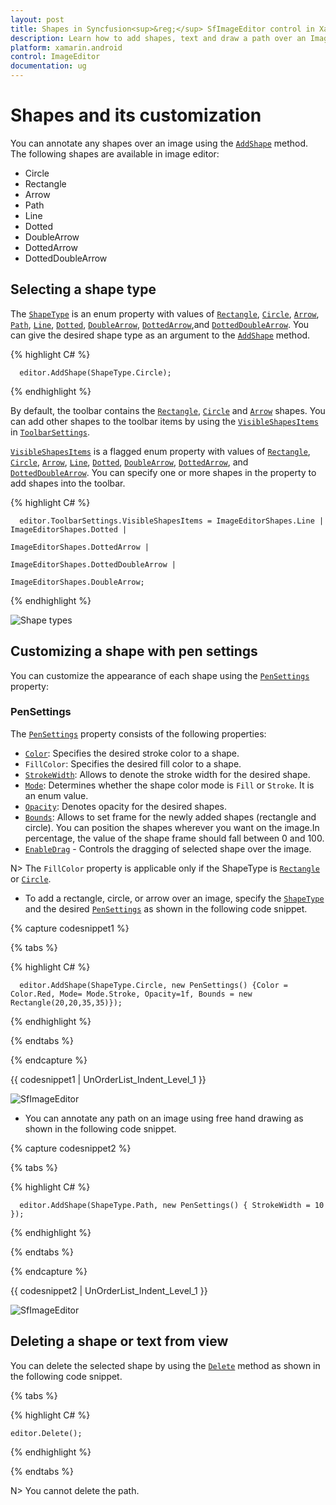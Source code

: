 ```yaml
---
layout: post
title: Shapes in Syncfusion<sup>&reg;</sup> SfImageEditor control in Xamarin.Android
description: Learn how to add shapes, text and draw a path over an Image in Syncfusion<sup>&reg;</sup> ImageEditor for Xamarin.Android
platform: xamarin.android
control: ImageEditor
documentation: ug
---
```


# Shapes and its customization

You can annotate any shapes over an image using the [`AddShape`](https://help.syncfusion.com/cr/xamarin-android/Syncfusion.SfImageEditor.Android.SfImageEditor.html#Syncfusion_SfImageEditor_Android_SfImageEditor_AddShape_Syncfusion_SfImageEditor_Android_ShapeType_Syncfusion_SfImageEditor_Android_PenSettings_) method. The following shapes are available in image editor:

* Circle
* Rectangle
* Arrow
* Path
* Line
* Dotted
* DoubleArrow
* DottedArrow
* DottedDoubleArrow

## Selecting a shape type

The [`ShapeType`](https://help.syncfusion.com/cr/xamarin-android/Syncfusion.SfImageEditor.Android.ShapeType.html) is an enum property with values of [`Rectangle`](https://help.syncfusion.com/cr/xamarin-android/Syncfusion.SfImageEditor.Android.ShapeType.html#Syncfusion_SfImageEditor_Android_ShapeType_Rectangle), [`Circle`](https://help.syncfusion.com/cr/xamarin-android/Syncfusion.SfImageEditor.Android.ShapeType.html#Syncfusion_SfImageEditor_Android_ShapeType_Circle), [`Arrow`](https://help.syncfusion.com/cr/xamarin-android/Syncfusion.SfImageEditor.Android.ShapeType.html#Syncfusion_SfImageEditor_Android_ShapeType_Arrow), [`Path`](https://help.syncfusion.com/cr/xamarin-android/Syncfusion.SfImageEditor.Android.ShapeType.html#Syncfusion_SfImageEditor_Android_ShapeType_Path), [`Line`](https://help.syncfusion.com/cr/xamarin-android/Syncfusion.SfImageEditor.Android.ShapeType.html#Syncfusion_SfImageEditor_Android_ShapeType_Line), [`Dotted`](https://help.syncfusion.com/cr/xamarin-android/Syncfusion.SfImageEditor.Android.ShapeType.html#Syncfusion_SfImageEditor_Android_ShapeType_Dotted), [`DoubleArrow`](https://help.syncfusion.com/cr/xamarin-android/Syncfusion.SfImageEditor.Android.ShapeType.html#Syncfusion_SfImageEditor_Android_ShapeType_DoubleArrow), [`DottedArrow`](https://help.syncfusion.com/cr/xamarin-android/Syncfusion.SfImageEditor.Android.ShapeType.html#Syncfusion_SfImageEditor_Android_ShapeType_DottedArrow),and [`DottedDoubleArrow`](https://help.syncfusion.com/cr/xamarin-android/Syncfusion.SfImageEditor.Android.ShapeType.html#Syncfusion_SfImageEditor_Android_ShapeType_DottedDoubleArrow). You can give the desired shape type as an argument to the [`AddShape`](https://help.syncfusion.com/cr/xamarin-android/Syncfusion.SfImageEditor.Android.SfImageEditor.html#Syncfusion_SfImageEditor_Android_SfImageEditor_AddShape_Syncfusion_SfImageEditor_Android_ShapeType_Syncfusion_SfImageEditor_Android_PenSettings_) method.

{% highlight C# %}

      editor.AddShape(ShapeType.Circle);

{% endhighlight %}

By default, the toolbar contains the [`Rectangle`](https://help.syncfusion.com/cr/xamarin-android/Syncfusion.SfImageEditor.Android.ImageEditorShapes.html#Syncfusion_SfImageEditor_Android_ImageEditorShapes_Rectangle), [`Circle`](https://help.syncfusion.com/cr/xamarin-android/Syncfusion.SfImageEditor.Android.ImageEditorShapes.html#Syncfusion_SfImageEditor_Android_ImageEditorShapes_Circle) and [`Arrow`](https://help.syncfusion.com/cr/xamarin-android/Syncfusion.SfImageEditor.Android.ImageEditorShapes.html#Syncfusion_SfImageEditor_Android_ImageEditorShapes_Arrow) shapes. You can add other shapes to the toolbar items by using the [`VisibleShapesItems`](https://help.syncfusion.com/cr/xamarin-android/Syncfusion.SfImageEditor.Android.ToolbarSettings.html#Syncfusion_SfImageEditor_Android_ToolbarSettings_VisibleShapesItems) in [`ToolbarSettings`](https://help.syncfusion.com/cr/xamarin-android/Syncfusion.SfImageEditor.Android.SfImageEditor.html#Syncfusion_SfImageEditor_Android_SfImageEditor_ToolbarSettings).

[`VisibleShapesItems`](https://help.syncfusion.com/cr/xamarin-android/Syncfusion.SfImageEditor.Android.ToolbarSettings.html#Syncfusion_SfImageEditor_Android_ToolbarSettings_VisibleShapesItems) is a flagged enum property with values of [`Rectangle`](https://help.syncfusion.com/cr/xamarin-android/Syncfusion.SfImageEditor.Android.ImageEditorShapes.html#Syncfusion_SfImageEditor_Android_ImageEditorShapes_Rectangle), [`Circle`](https://help.syncfusion.com/cr/xamarin-android/Syncfusion.SfImageEditor.Android.ImageEditorShapes.html#Syncfusion_SfImageEditor_Android_ImageEditorShapes_Circle), [`Arrow`](https://help.syncfusion.com/cr/xamarin-android/Syncfusion.SfImageEditor.Android.ImageEditorShapes.html#Syncfusion_SfImageEditor_Android_ImageEditorShapes_Arrow), [`Line`](https://help.syncfusion.com/cr/xamarin-android/Syncfusion.SfImageEditor.Android.ImageEditorShapes.html#Syncfusion_SfImageEditor_Android_ImageEditorShapes_Line), [`Dotted`](https://help.syncfusion.com/cr/xamarin-android/Syncfusion.SfImageEditor.Android.ImageEditorShapes.html#Syncfusion_SfImageEditor_Android_ImageEditorShapes_Dotted), [`DoubleArrow`](https://help.syncfusion.com/cr/xamarin-android/Syncfusion.SfImageEditor.Android.ImageEditorShapes.html#Syncfusion_SfImageEditor_Android_ImageEditorShapes_DoubleArrow), [`DottedArrow`](https://help.syncfusion.com/cr/xamarin-android/Syncfusion.SfImageEditor.Android.ImageEditorShapes.html#Syncfusion_SfImageEditor_Android_ImageEditorShapes_DottedArrow), and [`DottedDoubleArrow`](https://help.syncfusion.com/cr/xamarin-android/Syncfusion.SfImageEditor.Android.ImageEditorShapes.html#Syncfusion_SfImageEditor_Android_ImageEditorShapes_DottedDoubleArrow). You can specify one or more shapes in the property to add shapes into the toolbar.

{% highlight C# %}

      editor.ToolbarSettings.VisibleShapesItems = ImageEditorShapes.Line | ImageEditorShapes.Dotted | 
                                                  ImageEditorShapes.DottedArrow | 
                                                  ImageEditorShapes.DottedDoubleArrow |
                                                  ImageEditorShapes.DoubleArrow;

{% endhighlight %}

![Shape types](ImageEditor_images/ShapeTypes.png)


## Customizing a shape with pen settings

You can customize the appearance of each shape using the [`PenSettings`](https://help.syncfusion.com/cr/xamarin-android/Syncfusion.SfImageEditor.Android.PenSettings.html) property:

### PenSettings

The [`PenSettings`](https://help.syncfusion.com/cr/xamarin-android/Syncfusion.SfImageEditor.Android.PenSettings.html) property consists of the following properties:

* [`Color`](https://help.syncfusion.com/cr/xamarin-android/Syncfusion.SfImageEditor.Android.PenSettings.html#Syncfusion_SfImageEditor_Android_PenSettings_Color): Specifies the desired stroke color to a shape.
* `FillColor`: Specifies the desired fill color to a shape.
* [`StrokeWidth`](https://help.syncfusion.com/cr/xamarin-android/Syncfusion.SfImageEditor.Android.PenSettings.html#Syncfusion_SfImageEditor_Android_PenSettings_StrokeWidth): Allows to denote the stroke width for the desired shape.
* [`Mode`](https://help.syncfusion.com/cr/xamarin-android/Syncfusion.SfImageEditor.Android.PenSettings.html#Syncfusion_SfImageEditor_Android_PenSettings_Mode): Determines whether the shape color mode is `Fill` or `Stroke`. It is an enum value.
* [`Opacity`](https://help.syncfusion.com/cr/xamarin-android/Syncfusion.SfImageEditor.Android.PenSettings.html#Syncfusion_SfImageEditor_Android_PenSettings_Opacity): Denotes opacity for the desired shapes.
* [`Bounds`](https://help.syncfusion.com/cr/xamarin-android/Syncfusion.SfImageEditor.Android.PenSettings.html#Syncfusion_SfImageEditor_Android_PenSettings_Bounds): Allows to set frame for the newly added shapes (rectangle and circle). You can position the shapes wherever you want on the image.In percentage, the value of the shape frame should fall between 0 and 100.
* [`EnableDrag`](https://help.syncfusion.com/cr/xamarin-android/Syncfusion.SfImageEditor.Android.PenSettings.html#Syncfusion_SfImageEditor_Android_PenSettings_EnableDrag) - Controls the dragging of selected shape over the image.

N> The `FillColor` property is applicable only if the ShapeType is [`Rectangle`](https://help.syncfusion.com/cr/xamarin-android/Syncfusion.SfImageEditor.Android.ImageEditorShapes.html#Syncfusion_SfImageEditor_Android_ImageEditorShapes_Rectangle) or [`Circle`](https://help.syncfusion.com/cr/xamarin-android/Syncfusion.SfImageEditor.Android.ImageEditorShapes.html#Syncfusion_SfImageEditor_Android_ImageEditorShapes_Circle).

* To add a rectangle, circle, or arrow over an image, specify the [`ShapeType`](https://help.syncfusion.com/cr/xamarin-android/Syncfusion.SfImageEditor.Android.ShapeType.html) and the desired [`PenSettings`]([`PenSettings`](https://help.syncfusion.com/cr/xamarin-android/Syncfusion.SfImageEditor.Android.PenSettings.html)) as shown in the following code snippet.

{% capture codesnippet1 %}

{% tabs %}

{% highlight C# %}

      editor.AddShape(ShapeType.Circle, new PenSettings() {Color = Color.Red, Mode= Mode.Stroke, Opacity=1f, Bounds = new Rectangle(20,20,35,35)});

{% endhighlight %}

{% endtabs %}

{% endcapture %}

{{ codesnippet1 | UnOrderList_Indent_Level_1 }} 

![SfImageEditor](ImageEditor_images/Shapes.png)

* You can annotate any path on an image using free hand drawing as shown in the following code snippet.

{% capture codesnippet2 %}

{% tabs %}

{% highlight C# %}

      editor.AddShape(ShapeType.Path, new PenSettings() { StrokeWidth = 10 });

{% endhighlight %}

{% endtabs %}

{% endcapture %}

{{ codesnippet2 | UnOrderList_Indent_Level_1 }} 

![SfImageEditor](ImageEditor_images/Path.png)

## Deleting a shape or text from view

You can delete the selected shape by using the [`Delete`](https://help.syncfusion.com/cr/xamarin-android/Syncfusion.SfImageEditor.Android.SfImageEditor.html#Syncfusion_SfImageEditor_Android_SfImageEditor_Delete) method as shown in the following code snippet.


{% tabs %}

{% highlight C# %}

    editor.Delete();

{% endhighlight %}

{% endtabs %}

N> You cannot delete the path.
